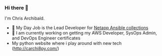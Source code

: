 ### Hi there 👋
I'm Chris Archibald.
- 🔭 My Day Job is the Lead Developer for [Netapp Ansible collections](https://github.com/ansible-collections?q=netapp&type=&language=&sort=)
- 🌱 I am currently working on getting my AWS Developer, SysOps Admin, and DevOps Engineer certificates
- My python website where i play around with new tech (http://carchi8py.com/) 

<!--
**carchi8py/carchi8py** is a ✨ _special_ ✨ repository because its `README.md` (this file) appears on your GitHub profile.

Here are some ideas to get you started:

- 🔭 I’m currently working on ...
- 🌱 I’m currently learning ...
- 👯 I’m looking to collaborate on ...
- 🤔 I’m looking for help with ...
- 💬 Ask me about ...
- 📫 How to reach me: ...
- 😄 Pronouns: ...
- ⚡ Fun fact: ...
-->
